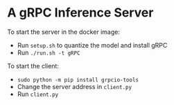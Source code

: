 # A gRPC Inference Server

To start the server in the docker image:

* Run `setup.sh` to quantize the model and install gRPC
* Run `./run.sh -t gRPC`

To start the client:

* `sudo python -m pip install grpcio-tools`
* Change the server address in `client.py`
* Run `client.py`